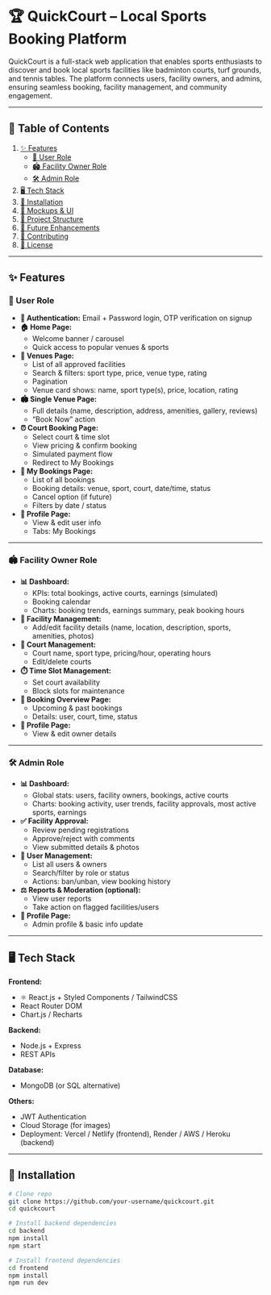 # 🏆 QuickCourt – Local Sports Booking Platform

QuickCourt is a full-stack web application that enables sports enthusiasts to discover and book local sports facilities like badminton courts, turf grounds, and tennis tables. The platform connects users, facility owners, and admins, ensuring seamless booking, facility management, and community engagement.

---

## 📖 Table of Contents

1. [✨ Features](#-features)
   - [👤 User Role](#-user-role)
   - [🏟️ Facility Owner Role](#️-facility-owner-role)
   - [🛠️ Admin Role](#️-admin-role)
2. [🖥️ Tech Stack](#-tech-stack)
3. [🚀 Installation](#-installation)
4. [📸 Mockups & UI](#-mockups--ui)
5. [📂 Project Structure](#-project-structure)
6. [🔮 Future Enhancements](#-future-enhancements)
7. [🤝 Contributing](#-contributing)
8. [📜 License](#-license)

---

## ✨ Features

### 👤 User Role

- **🔑 Authentication:** Email + Password login, OTP verification on signup
- **🏠 Home Page:**
  - Welcome banner / carousel
  - Quick access to popular venues & sports
- **📍 Venues Page:**
  - List of all approved facilities
  - Search & filters: sport type, price, venue type, rating
  - Pagination
  - Venue card shows: name, sport type(s), price, location, rating
- **🏟️ Single Venue Page:**
  - Full details (name, description, address, amenities, gallery, reviews)
  - “Book Now” action
- **⏰ Court Booking Page:**
  - Select court & time slot
  - View pricing & confirm booking
  - Simulated payment flow
  - Redirect to My Bookings
- **📑 My Bookings Page:**
  - List of all bookings
  - Booking details: venue, sport, court, date/time, status
  - Cancel option (if future)
  - Filters by date / status
- **🙍 Profile Page:**
  - View & edit user info
  - Tabs: My Bookings

---

### 🏟️ Facility Owner Role

- **📊 Dashboard:**
  - KPIs: total bookings, active courts, earnings (simulated)
  - Booking calendar
  - Charts: booking trends, earnings summary, peak booking hours
- **🏢 Facility Management:**
  - Add/edit facility details (name, location, description, sports, amenities, photos)
- **🏓 Court Management:**
  - Court name, sport type, pricing/hour, operating hours
  - Edit/delete courts
- **⏱️ Time Slot Management:**
  - Set court availability
  - Block slots for maintenance
- **📅 Booking Overview Page:**
  - Upcoming & past bookings
  - Details: user, court, time, status
- **👤 Profile Page:**
  - View & edit owner details

---

### 🛠️ Admin Role

- **📊 Dashboard:**
  - Global stats: users, facility owners, bookings, active courts
  - Charts: booking activity, user trends, facility approvals, most active sports, earnings
- **✅ Facility Approval:**
  - Review pending registrations
  - Approve/reject with comments
  - View submitted details & photos
- **👥 User Management:**
  - List all users & owners
  - Search/filter by role or status
  - Actions: ban/unban, view booking history
- **⚖️ Reports & Moderation (optional):**
  - View user reports
  - Take action on flagged facilities/users
- **👤 Profile Page:**
  - Admin profile & basic info update

---

## 🖥️ Tech Stack

**Frontend:**

- ⚛️ React.js + Styled Components / TailwindCSS
- React Router DOM
- Chart.js / Recharts

**Backend:**

- Node.js + Express
- REST APIs

**Database:**

- MongoDB (or SQL alternative)

**Others:**

- JWT Authentication
- Cloud Storage (for images)
- Deployment: Vercel / Netlify (frontend), Render / AWS / Heroku (backend)

---

## 🚀 Installation

```bash
# Clone repo
git clone https://github.com/your-username/quickcourt.git
cd quickcourt

# Install backend dependencies
cd backend
npm install
npm start

# Install frontend dependencies
cd frontend
npm install
npm run dev
```
